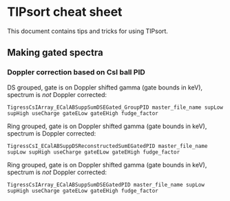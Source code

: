 # TIPsort cheat sheet

This document contains tips and tricks for using TIPsort.

## Making gated spectra

### Doppler correction based on CsI ball PID

DS grouped, gate is on Doppler shifted gamma (gate bounds in keV), spectrum is *not* Doppler corrected:

```
TigressCsIArray_ECalABSuppSumDSEGated_GroupPID master_file_name supLow supHigh useCharge gateELow gateEHigh fudge_factor
```

Ring grouped, gate is on Doppler shifted gamma (gate bounds in keV), spectrum is Doppler corrected:

```
TigressCsI_ECalABSuppDSReconstructedSumEGatedPID master_file_name supLow supHigh useCharge gateELow gateEHigh fudge_factor
```

Ring grouped, gate is on Doppler shifted gamma (gate bounds in keV), spectrum is *not* Doppler corrected:

```
TigressCsIArray_ECalABSuppSumDSEGatedPID master_file_name supLow supHigh useCharge gateELow gateEHigh fudge_factor
```

